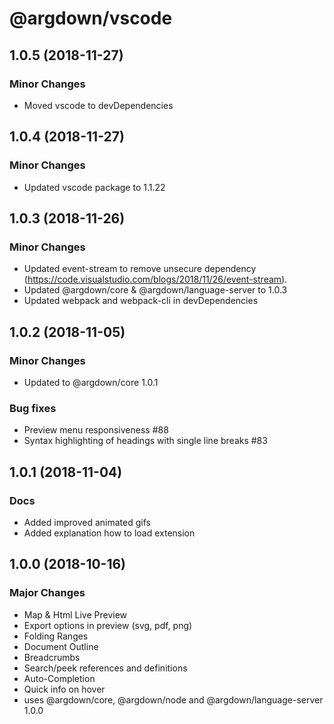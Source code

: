 # @argdown/vscode

## 1.0.5 (2018-11-27)

### Minor Changes

* Moved vscode to devDependencies

## 1.0.4 (2018-11-27)

### Minor Changes

* Updated vscode package to 1.1.22

## 1.0.3 (2018-11-26)

### Minor Changes

* Updated event-stream to remove unsecure dependency (https://code.visualstudio.com/blogs/2018/11/26/event-stream).
* Updated @argdown/core & @argdown/language-server to 1.0.3
* Updated webpack and webpack-cli in devDependencies

## 1.0.2 (2018-11-05)

### Minor Changes

* Updated to @argdown/core 1.0.1

### Bug fixes

* Preview menu responsiveness #88
* Syntax highlighting of headings with single line breaks #83

## 1.0.1 (2018-11-04)

### Docs

* Added improved animated gifs
* Added explanation how to load extension

## 1.0.0 (2018-10-16)

### Major Changes

* Map & Html Live Preview
* Export options in preview (svg, pdf, png)
* Folding Ranges
* Document Outline
* Breadcrumbs
* Search/peek references and definitions
* Auto-Completion
* Quick info on hover
* uses @argdown/core, @argdown/node and @argdown/language-server 1.0.0